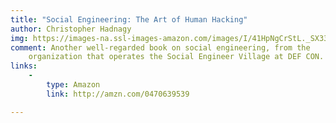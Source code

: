 ```yaml
---
title: "Social Engineering: The Art of Human Hacking"
author: Christopher Hadnagy
img: https://images-na.ssl-images-amazon.com/images/I/41HpNgCrStL._SX332_BO1,204,203,200_.jpg
comment: Another well-regarded book on social engineering, from the
    organization that operates the Social Engineer Village at DEF CON.
links:
    -
        type: Amazon
        link: http://amzn.com/0470639539

---
```

